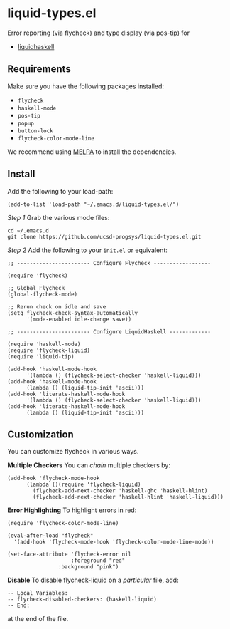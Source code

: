 liquid-types.el
===============

Error reporting (via flycheck) and type display (via pos-tip) for 

+ [liquidhaskell](https://github.com/ucsd-progsys/liquidhaskell)

Requirements
------------

Make sure you have the following packages installed:

+ `flycheck`
+ `haskell-mode`
+ `pos-tip`
+ `popup`
+ `button-lock`
+ `flycheck-color-mode-line`

We recommend using [MELPA](http://melpa.org/#/getting-started) to install the dependencies.

Install
-------

Add the following to your load-path:

~~~~~
(add-to-list 'load-path "~/.emacs.d/liquid-types.el/")
~~~~~

*Step 1* Grab the various mode files:

~~~~~
cd ~/.emacs.d
git clone https://github.com/ucsd-progsys/liquid-types.el.git
~~~~~

*Step 2* Add the following to your `init.el` or equivalent:

~~~~~
;; ----------------------- Configure Flycheck ------------------

(require 'flycheck)

;; Global Flycheck
(global-flycheck-mode)

;; Rerun check on idle and save
(setq flycheck-check-syntax-automatically 
      '(mode-enabled idle-change save))

;; ----------------------- Configure LiquidHaskell -------------

(require 'haskell-mode)
(require 'flycheck-liquid)
(require 'liquid-tip)

(add-hook 'haskell-mode-hook 
	  '(lambda () (flycheck-select-checker 'haskell-liquid)))
(add-hook 'haskell-mode-hook
	  (lambda () (liquid-tip-init 'ascii)))
(add-hook 'literate-haskell-mode-hook 
	  '(lambda () (flycheck-select-checker 'haskell-liquid)))
(add-hook 'literate-haskell-mode-hook
	  (lambda () (liquid-tip-init 'ascii)))
~~~~~

Customization
-------------

You can customize flycheck in various ways.

**Multiple Checkers** You can *chain* multiple checkers by:

~~~~~
(add-hook 'flycheck-mode-hook 
      (lambda ()(require 'flycheck-liquid)
        (flycheck-add-next-checker 'haskell-ghc 'haskell-hlint)
        (flycheck-add-next-checker 'haskell-hlint 'haskell-liquid)))
~~~~~

**Error Highlighting** To highlight errors in red:

~~~~~
(require 'flycheck-color-mode-line)

(eval-after-load "flycheck"
  '(add-hook 'flycheck-mode-hook 'flycheck-color-mode-line-mode))

(set-face-attribute 'flycheck-error nil
                    :foreground "red"
	            :background "pink")
~~~~~

**Disable**  To disable flycheck-liquid on a *particular* file, add:

    -- Local Variables:
    -- flycheck-disabled-checkers: (haskell-liquid)
    -- End:

at the end of the file.



